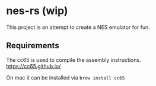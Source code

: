 # nes-rs (wip)

This project is an attempt to create a NES emulator for fun.

## Requirements

The cc65 is used to compile the assembly instructions.
https://cc65.github.io/

On mac it can be installed via `brew install cc65`
